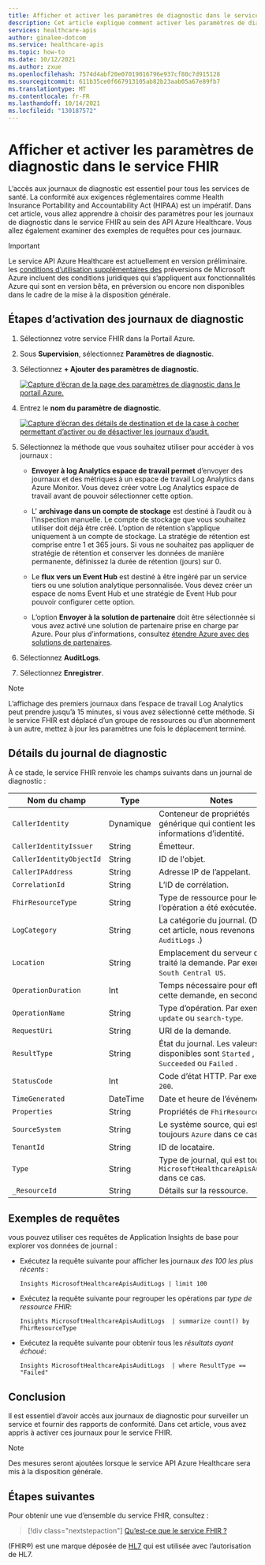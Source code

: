```yaml
---
title: Afficher et activer les paramètres de diagnostic dans le service FHIR-API Azure Healthcare
description: Cet article explique comment activer les paramètres de diagnostic dans le service FHIR et examiner des exemples de requêtes pour les journaux d’audit.
services: healthcare-apis
author: ginalee-dotcom
ms.service: healthcare-apis
ms.topic: how-to
ms.date: 10/12/2021
ms.author: zxue
ms.openlocfilehash: 7574d4abf20e07019016796e937cf80c7d915128
ms.sourcegitcommit: 611b35ce0f667913105ab82b23aab05a67e89fb7
ms.translationtype: MT
ms.contentlocale: fr-FR
ms.lasthandoff: 10/14/2021
ms.locfileid: "130187572"
---
```

# <a name="view-and-enable-diagnostic-settings-in-the-fhir-service"></a>Afficher et activer les paramètres de diagnostic dans le service FHIR

L’accès aux journaux de diagnostic est essentiel pour tous les services de santé. La conformité aux exigences réglementaires comme Health Insurance Portability and Accountability Act (HIPAA) est un impératif. Dans cet article, vous allez apprendre à choisir des paramètres pour les journaux de diagnostic dans le service FHIR au sein des API Azure Healthcare. Vous allez également examiner des exemples de requêtes pour ces journaux.

> [!IMPORTANT]
> Le service API Azure Healthcare est actuellement en version préliminaire. les [conditions d’utilisation supplémentaires des](https://azure.microsoft.com/support/legal/preview-supplemental-terms/) préversions de Microsoft Azure incluent des conditions juridiques qui s’appliquent aux fonctionnalités Azure qui sont en version bêta, en préversion ou encore non disponibles dans le cadre de la mise à la disposition générale.

## <a name="steps-to-enable-diagnostic-logs"></a>Étapes d’activation des journaux de diagnostic

1. Sélectionnez votre service FHIR dans la Portail Azure.

2. Sous **Supervision**, sélectionnez **Paramètres de diagnostic**.

3. Sélectionnez **+ Ajouter des paramètres de diagnostic**.

   [![Capture d’écran de la page des paramètres de diagnostic dans le portail Azure. ](media/diagnostic-logs/fhir-diagnostic-settings-screen.png) ](media/diagnostic-logs/fhir-diagnostic-settings-screen.png#lightbox)

4. Entrez le **nom du paramètre de diagnostic**.
 
   [![Capture d’écran des détails de destination et de la case à cocher permettant d’activer ou de désactiver les journaux d’audit. ](media/diagnostic-logs/fhir-diagnostic-settings-add.png) ](media/diagnostic-logs/fhir-diagnostic-settings-add.png#lightbox)

5. Sélectionnez la méthode que vous souhaitez utiliser pour accéder à vos journaux :

   - **Envoyer à log Analytics espace de travail permet** d’envoyer des journaux et des métriques à un espace de travail Log Analytics dans Azure Monitor. Vous devez créer votre Log Analytics espace de travail avant de pouvoir sélectionner cette option.
   
   - L' **archivage dans un compte de stockage** est destiné à l’audit ou à l’inspection manuelle. Le compte de stockage que vous souhaitez utiliser doit déjà être créé. L’option de rétention s’applique uniquement à un compte de stockage. La stratégie de rétention est comprise entre 1 et 365 jours. Si vous ne souhaitez pas appliquer de stratégie de rétention et conserver les données de manière permanente, définissez la durée de rétention (jours) sur 0.

   - Le **flux vers un Event Hub** est destiné à être ingéré par un service tiers ou une solution analytique personnalisée. Vous devez créer un espace de noms Event Hub et une stratégie de Event Hub pour pouvoir configurer cette option.
   
   - L’option **Envoyer à la solution de partenaire** doit être sélectionnée si vous avez activé une solution de partenaire prise en charge par Azure. Pour plus d’informations, consultez [étendre Azure avec des solutions de partenaires](../../partner-solutions/overview.md).

6. Sélectionnez **AuditLogs**.

7. Sélectionnez **Enregistrer**.

> [!NOTE]
> L’affichage des premiers journaux dans l’espace de travail Log Analytics peut prendre jusqu’à 15 minutes, si vous avez sélectionné cette méthode. Si le service FHIR est déplacé d’un groupe de ressources ou d’un abonnement à un autre, mettez à jour les paramètres une fois le déplacement terminé.


## <a name="diagnostic-log-details"></a>Détails du journal de diagnostic

À ce stade, le service FHIR renvoie les champs suivants dans un journal de diagnostic :

|Nom du champ|Type|Notes|
|----------|----|-----|
|`CallerIdentity` |Dynamique|Conteneur de propriétés générique qui contient les informations d’identité.|
|`CallerIdentityIssuer` | String| Émetteur.|
|`CallerIdentityObjectId` | String| ID de l'objet.|
|`CallerIPAddress` | String| Adresse IP de l’appelant.|
|`CorrelationId` | String| L’ID de corrélation.|
|`FhirResourceType` | String| Type de ressource pour lequel l’opération a été exécutée.|
|`LogCategory` | String| La catégorie du journal. (Dans cet article, nous revenons `AuditLogs` .)|
|`Location` | String| Emplacement du serveur qui a traité la demande. Par exemple : `South Central US`.|
|`OperationDuration` | Int| Temps nécessaire pour effectuer cette demande, en secondes.|
|`OperationName` | String| Type d’opération. Par exemple, `update` ou `search-type`.|
|`RequestUri` | String| URI de la demande.|
|`ResultType` | String| État du journal. Les valeurs disponibles sont `Started` , `Succeeded` ou `Failed` .|
|`StatusCode` | Int| Code d’état HTTP. Par exemple : `200`.|
|`TimeGenerated` | DateTime| Date et heure de l’événement.|
|`Properties` | String| Propriétés de `FhirResourceType` .|
|`SourceSystem` | String| Le système source, qui est toujours `Azure` dans ce cas.|
|`TenantId` | String | ID de locataire.|
|`Type` | String| Type de journal, qui est toujours `MicrosoftHealthcareApisAuditLog` dans ce cas.|
|`_ResourceId` | String| Détails sur la ressource.|       
        
## <a name="sample-queries"></a>Exemples de requêtes

vous pouvez utiliser ces requêtes de Application Insights de base pour explorer vos données de journal :

- Exécutez la requête suivante pour afficher les journaux *des 100 les plus récents* :

  `Insights
  MicrosoftHealthcareApisAuditLogs
  | limit 100`

- Exécutez la requête suivante pour regrouper les opérations par *type de ressource FHIR*:

  `Insights
  MicrosoftHealthcareApisAuditLogs 
  | summarize count() by FhirResourceType`

- Exécutez la requête suivante pour obtenir tous les *résultats ayant échoué*:

  `Insights
  MicrosoftHealthcareApisAuditLogs 
  | where ResultType == "Failed"`   

## <a name="conclusion"></a>Conclusion

Il est essentiel d’avoir accès aux journaux de diagnostic pour surveiller un service et fournir des rapports de conformité. Dans cet article, vous avez appris à activer ces journaux pour le service FHIR. 

> [!NOTE]
> Des mesures seront ajoutées lorsque le service API Azure Healthcare sera mis à la disposition générale.

## <a name="next-steps"></a>Étapes suivantes

Pour obtenir une vue d’ensemble du service FHIR, consultez :

>[!div class="nextstepaction"]
>[Qu’est-ce que le service FHIR ?](overview.md)   

(FHIR&#174;) est une marque déposée de [HL7](https://hl7.org/fhir/) qui est utilisée avec l’autorisation de HL7.
